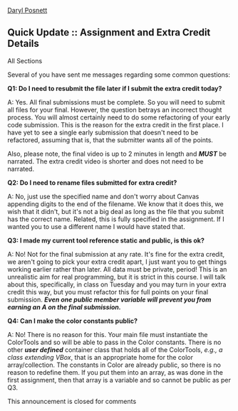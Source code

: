 [Daryl Posnett](https://csus.instructure.com/courses/93920/users/43499)

## Quick Update :: Assignment and Extra Credit Details

All Sections

Several of you have sent me messages regarding some common questions:

**Q1: Do I need to resubmit the file later if I submit the extra credit today?**

A: Yes. All final submissions must be complete. So you will need to submit all files for your final. However, the question betrays an incorrect thought process. You will almost certainly need to do some refactoring of your early code submission. This is the reason for the extra credit in the first place. I have yet to see a single early submission that doesn't need to be refactored, assuming that is, that the submitter wants all of the points. 

Also, please note, the final video is up to 2 minutes in length and _**MUST**_ be narrated. The extra credit video is shorter and does not need to be narrated. 

**Q2: Do I need to rename files submitted for extra credit?**

A: No, just use the specified name and don't worry about Canvas appending digits to the end of the filename. We know that it does this, we wish that it didn't, but it's not a big deal as long as the file that you submit has the correct name. Related, this is fully specified in the assignment. If I wanted you to use a different name I would have stated that.

**Q3: I made my current tool reference static and public, is this ok?**

A: No! Not for the final submission at any rate. It's fine for the extra credit, we aren't going to pick your extra credit apart, I just want you to get things working earlier rather than later. All data must be private, period! This is an unrealistic aim for real programming, but it is strict in this course. I will talk about this, specifically, in class on Tuesday and you may turn in your extra credit this way, but you must refactor this for full points on your final submission. _**Even one public member variable will prevent you from earning an A on the final submission.**_ 

**Q4: Can I make the color constants public?**

A: No! There is no reason for this. Your main file must instantiate the ColorTools and so will be able to pass in the Color constants. There is no other _**user defined**_ container class that holds all of the ColorTools, _e.g., a class extending VBox_, that is an appropriate home for the color array/collection. The constants in Color are already public, so there is no reason to redefine them. If you put them into an array, as was done in the first assignment, then that array is a variable and so cannot be public as per Q3.

This announcement is closed for comments